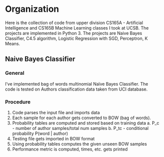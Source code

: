 # Organization
Here is the collection of code from upper division CS165A - Artificial Intelligence and CS165B Machine Learning classes I took at UCSB.
The projects are implemented in Python 3. The projects are Naive Bayes Classifier, C4.5 algorithm, Logistic Regression with SGD, Perceptron, K Means.

## Naive Bayes Classifier

### General
I’ve implemented bag of words multinomial Naïve Bayes Classifier. The code is tested on Authors classification data taken from UCI database.
### Procedure
1. Code parses the input file and imports data
2. Each sample for each author gets converted to BOW (bag of words).
3. Probability tables are computed and stored based on training data
a. P_c - number of author samples/total num samples
b. P_tc - conditional probability P(word | author)
4. Testing file gets imported in BOW format
5. Using probability tables computes the given unseen BOW samples
6. Performance metric is computed, times, etc. gets printed
